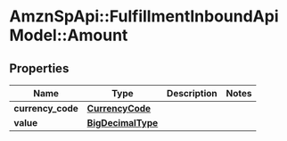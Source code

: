 # AmznSpApi::FulfillmentInboundApiModel::Amount

## Properties
Name | Type | Description | Notes
------------ | ------------- | ------------- | -------------
**currency_code** | [**CurrencyCode**](CurrencyCode.md) |  | 
**value** | [**BigDecimalType**](BigDecimalType.md) |  | 

